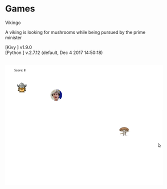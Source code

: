 # Games

Vikingo

A viking is looking for mushrooms while being pursued by the prime minister


[Kivy	]          v1.9.0		<br>
[Python	]        v.2.7.12 (default, Dec 4 2017 14:50:18)<br><br>

![Screenshot](screenshot.png)

